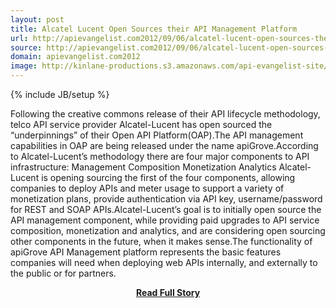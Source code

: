 ```yaml
---
layout: post
title: Alcatel Lucent Open Sources their API Management Platform
url: http://apievangelist.com2012/09/06/alcatel-lucent-open-sources-their-api-management-platform/
source: http://apievangelist.com2012/09/06/alcatel-lucent-open-sources-their-api-management-platform/
domain: apievangelist.com2012
image: http://kinlane-productions.s3.amazonaws.com/api-evangelist-site/blog/apigrove-logo.png
---
```

{% include JB/setup %}<p>Following the creative commons release of their API lifecycle methodology, telco API service provider Alcatel-Lucent has open sourced the “underpinnings” of their Open API Platform(OAP).The API management capabilities in OAP are being released under the name apiGrove.According to Alcatel-Lucent’s methodology there are four major components to API infrastructure: Management Composition Monetization Analytics Alcatel-Lucent is opening sourcing the first of the four components, allowing companies to deploy APIs and meter usage to support a variety of monetization plans, provide authentication via API key, username/password for REST and SOAP APIs.Alcatel-Lucent’s goal is to initially open source the API management component, while providing paid upgrades to API service composition, monetization and analytics, and are considering open sourcing other components in the future, when it makes sense.The functionality of apiGrove API Management platform represents the basic features companies will need when deploying web APIs internally, and externally to the public or for partners.</p>
<center><p><a href="http://apievangelist.com2012/09/06/alcatel-lucent-open-sources-their-api-management-platform/" style='padding:25px; font-sze:18px; font-weight: bold;'>Read Full Story</a></p></center>
